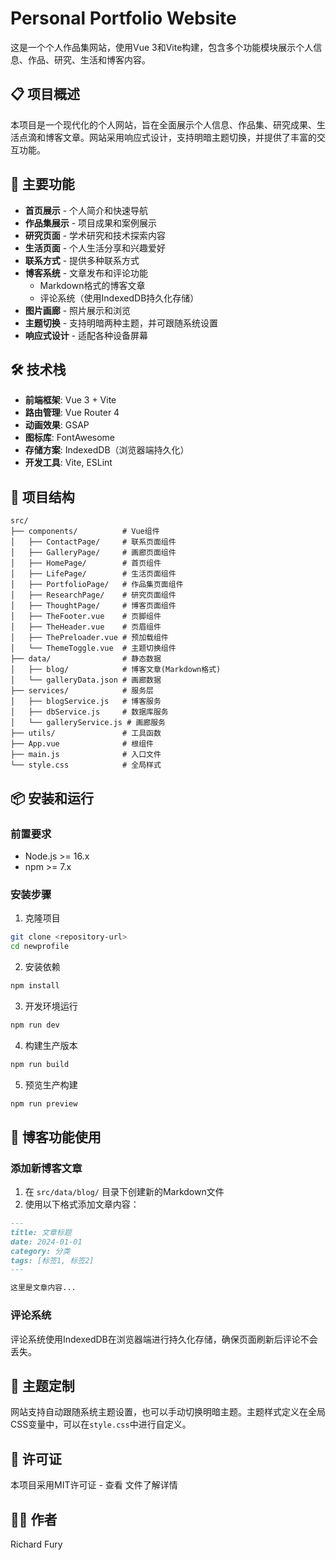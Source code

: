 # Personal Portfolio Website

这是一个个人作品集网站，使用Vue 3和Vite构建，包含多个功能模块展示个人信息、作品、研究、生活和博客内容。

## 📋 项目概述

本项目是一个现代化的个人网站，旨在全面展示个人信息、作品集、研究成果、生活点滴和博客文章。网站采用响应式设计，支持明暗主题切换，并提供了丰富的交互功能。

## 🚀 主要功能

- **首页展示** - 个人简介和快速导航
- **作品集展示** - 项目成果和案例展示
- **研究页面** - 学术研究和技术探索内容
- **生活页面** - 个人生活分享和兴趣爱好
- **联系方式** - 提供多种联系方式
- **博客系统** - 文章发布和评论功能
  - Markdown格式的博客文章
  - 评论系统（使用IndexedDB持久化存储）
- **图片画廊** - 照片展示和浏览
- **主题切换** - 支持明暗两种主题，并可跟随系统设置
- **响应式设计** - 适配各种设备屏幕

## 🛠 技术栈

- **前端框架**: Vue 3 + Vite
- **路由管理**: Vue Router 4
- **动画效果**: GSAP
- **图标库**: FontAwesome
- **存储方案**: IndexedDB（浏览器端持久化）
- **开发工具**: Vite, ESLint

## 📁 项目结构

```
src/
├── components/          # Vue组件
│   ├── ContactPage/     # 联系页面组件
│   ├── GalleryPage/     # 画廊页面组件
│   ├── HomePage/        # 首页组件
│   ├── LifePage/        # 生活页面组件
│   ├── PortfolioPage/   # 作品集页面组件
│   ├── ResearchPage/    # 研究页面组件
│   ├── ThoughtPage/     # 博客页面组件
│   ├── TheFooter.vue    # 页脚组件
│   ├── TheHeader.vue    # 页眉组件
│   ├── ThePreloader.vue # 预加载组件
│   └── ThemeToggle.vue  # 主题切换组件
├── data/                # 静态数据
│   ├── blog/            # 博客文章(Markdown格式)
│   └── galleryData.json # 画廊数据
├── services/            # 服务层
│   ├── blogService.js   # 博客服务
│   ├── dbService.js     # 数据库服务
│   └── galleryService.js # 画廊服务
├── utils/               # 工具函数
├── App.vue              # 根组件
├── main.js              # 入口文件
└── style.css            # 全局样式
```

## 📦 安装和运行

### 前置要求

- Node.js >= 16.x
- npm >= 7.x

### 安装步骤

1. 克隆项目
```bash
git clone <repository-url>
cd newprofile
```

2. 安装依赖
```bash
npm install
```

3. 开发环境运行
```bash
npm run dev
```

4. 构建生产版本
```bash
npm run build
```

5. 预览生产构建
```bash
npm run preview
```

## 📝 博客功能使用

### 添加新博客文章

1. 在 `src/data/blog/` 目录下创建新的Markdown文件
2. 使用以下格式添加文章内容：
```markdown
---
title: 文章标题
date: 2024-01-01
category: 分类
tags: [标签1, 标签2]
---

这里是文章内容...
```

### 评论系统

评论系统使用IndexedDB在浏览器端进行持久化存储，确保页面刷新后评论不会丢失。

## 🎨 主题定制

网站支持自动跟随系统主题设置，也可以手动切换明暗主题。主题样式定义在全局CSS变量中，可以在`style.css`中进行自定义。

## 📄 许可证

本项目采用MIT许可证 - 查看 <mcfile name="LICENSE" path="/Users/storm/Codespace/newprofile/LICENSE"></mcfile> 文件了解详情

## 👨‍💻 作者

Richard Fury

